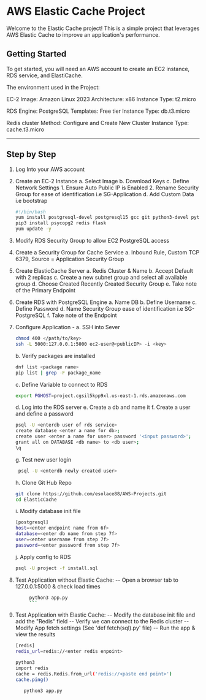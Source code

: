 # AWS Elastic Cache Project

Welcome to the Elastic Cache project! This is a simple project that leverages AWS Elastic Cache to improve an application's performance. 

## Getting Started

To get started, you will need an AWS account to create an EC2 instance, RDS service, and ElastiCache.

The environment used in the Project:

EC-2
  Image: Amazon Linux 2023
  Architecture: x86
  Instance Type: t2.micro

RDS
  Engine: PostgreSQL
  Templates: Free tier
  Instance Type: db.t3.micro

Redis cluster
  Method: Configure and Create New Cluster
  Instance Type: cache.t3.micro

-------------

## Step by Step 

1. Log Into your AWS account

2. Create an EC-2 Instance 
	a. Select Image 
	b. Download Keys
	c. Define Network Settings
		1. Ensure Auto Public IP is Enabled
		2. Rename Security Group for ease of identification i.e SG-Application
	d. Add Custom Data i.e bootstrap
      ```bash
      #!/bin/bash
      yum install postgresql-devel postgresql15 gcc git python3-devel python3-pip -y 
      pip3 install psycopg2 redis flask
      yum update -y      
      ```

3. Modify RDS Security Group to allow EC2 PostgreSQL access

4. Create a Security Group for Cache Service
	a. Inbound Rule, Custom TCP 6379, Source = Application Security Group
      <Add Picture>
      
5. Create ElasticCache Server 
	a. Redis Cluster & Name
	b. Accept Default with 2 replicas
	c. Create a new subnet group and select all available group
	d. Choose Created Recently Created Security Group
	e. Take note of the Primary Endpoint

6. Create RDS with PostgreSQL Engine
	a. Name DB
	b. Define Username
	c. Define Password
	d. Name Security Group ease of identification i.e SG-PostgreSQL
	f. Take note of the Endpoint

7. Configure Application -
	a. SSH into Sever
      ```bash
      chmod 400 </path/to/key>
      ssh -L 5000:127.0.0.1:5000 ec2-user@<publicIP> -i <key>
      ```
	b. Verify packages are installed
      ```bash
      dnf list <package name>
      pip list | grep -F package_name
      ```
	c. Define Variable to connect to RDS
      ```bash
      export PGHOST=project.cgsil5kpp9xl.us-east-1.rds.amazonaws.com
      ```
	d. Log into the RDS server
	e. Create a db and name it
	f. Create a user and define a password
      ```bash
      psql -U <enterdb user of rds service>
      create database <enter a name for db>;
      create user <enter a name for user> password '<input password>';
      grant all on DATABASE <db name> to <db user>;
      \q
      ```
	g. Test new user login
      ```bash
       psql -U <enterdb newly created user>
      ```
	h. Clone Git Hub Repo
      ```bash
      git clone https://github.com/esolace88/AWS-Projects.git
      cd ElasticCache
      ```
	i. Modify database init file
      ```bash
      [postgresql]
      host=<enter endpoint name from 6f>
      database=<enter db name from step 7f>
      user=<enter username from step 7f>
      password=<enter password from step 7f>

      ```
	j. Apply config to RDS
      ```bash
      psql -U project -f install.sql
      ```
9. Test Application without Elastic Cache:
-- Open a browser tab to 127.0.0.1:5000 & check load times 
   ```bash
    	python3 app.py
    	```
10. Test Application with Elastic Cache:
-- Modify the database init file and add the "Redis" field
-- Verify we can connect to the Redis cluster
-- Modify App fetch settings (See 'def fetch(sql).py' file)
-- Run the app & view the results
     
   	 ```bash
	[redis]
	redis_url=redis://<enter redis enpoint>

	python3
   	import redis
	cache = redis.Redis.from_url('redis://<paste end point>')
	cache.ping()

    	python3 app.py
   	```

